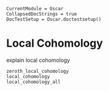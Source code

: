 ```@meta
CurrentModule = Oscar
CollapsedDocStrings = true
DocTestSetup = Oscar.doctestsetup()
```

# Local Cohomology
explain local cohomology

```@docs
zeroth_local_cohomology
local_cohomology
local_cohomology_all
```